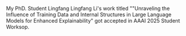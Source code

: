 
My PhD. Student Lingfang Lingfang Li's work titled ""Unraveling the Influence of Training Data and Internal Structures in Large Language Models for Enhanced Explainability" got accepted in AAAI 2025 Student Worksop.  
